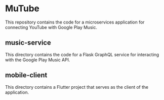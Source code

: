 # MuTube

This repository contains the code for a microservices application for connecting YouTube with Google Play Music.

## music-service

This directory contains the code for a Flask GraphQL service for interacting with the Google Play Music API.

## mobile-client

This directory contains a Flutter project that serves as the client of the application.
